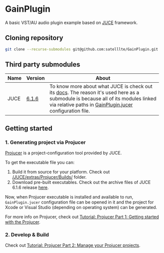 # GainPlugin

A basic VST/AU audio plugin example based on [JUCE](https://github.com/juce-framework/JUCE) framework.

## Cloning repository

```bash
git clone --recurse-submodules git@github.com:satelllte/GainPlugin.git
```

## Third party submodules

| Name | Version | About |
|---|---|---|
| JUCE | [6.1.6](https://github.com/juce-framework/JUCE/releases/tag/6.1.6) | To know more about what JUCE is check out its [docs](https://github.com/juce-framework/JUCE#readme). The reason it's used here as a submodule is because all of its modules linked via relative paths in [GainPlugin.jucer](./GainPlugin.jucer) configuration file. |

## Getting started

### 1. Generating project via Projucer

[Projucer](https://github.com/juce-framework/JUCE/tree/6.1.6#the-projucer) is a project-configuration tool provided by JUCE. 

To get the executable file you can:

1. Build it from source for your platform. Check out [/JUCE/extras/Projucer/Builds/](/JUCE/extras/Projucer/Builds/) folder.
2. Download pre-built executables. Check out the archive files of JUCE 6.1.6 release [here](https://github.com/juce-framework/JUCE/releases/tag/6.1.6).

Now, when Projucer executable is installed and available to run, `GainPlugin.jucer` configuration file can be opened in it and the project for Xcode or Visual Studio (depending on operating system) can be generated. 

For more info on Projucer, check out [Tutorial: Projucer Part 1: Getting started with the Projucer](https://docs.juce.com/master/tutorial_new_projucer_project.html).

### 2. Develop & Build

Check out [Tutorial: Projucer Part 2: Manage your Projucer projects](https://docs.juce.com/master/tutorial_manage_projucer_project.html).